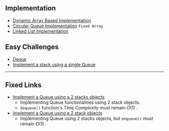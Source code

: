 ## Implementation 
- [Dynamic Array Based Implementation](/DS/Queue/Queue.hpp)
- [Circular Queue Implementation](/DS/Queue/cqueue.hpp) `Fixed Array`
- [Linked List Implementation](/DS/Queue/Lqueue.hpp)



## Easy Challenges
- [Deque](/DS/Queue/Deque.hpp)
- [Implement a stack using a single Queue](/DS/Queue/StackQ.hpp)

--- 
## Fixed Links
- [Implement a Queue using a 2 stacks objects](DS/Queue/TwoStacks.hpp) 
    - Implementing Queue functionalities using 2 stack objects.
    - `dequeue()` function's *Time Complexity* must remain $O(1)$ . 
- [Implement a Queue using a 2 stack objects](DS/Queue/TwoStacks.hpp) 
    - Implementing Queue using 2 stacks objects, but `enqueue()` must remain $O(1)$ .
